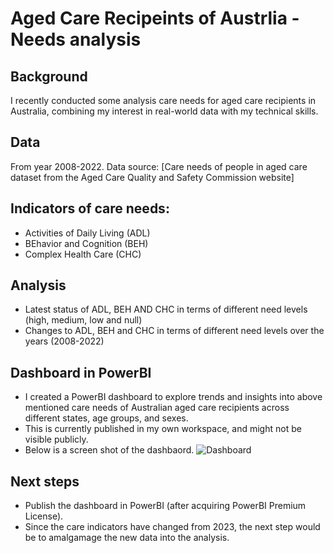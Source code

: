 # Aged Care Recipeints of Austrlia - Needs analysis

## Background
I recently conducted some analysis care needs for aged care recipients in Australia, combining my interest in real-world data with my technical skills.

## Data
From year 2008-2022.
Data source: [Care needs of people in aged care dataset from the Aged Care Quality and Safety Commission website]

## Indicators of care needs:
- Activities of Daily Living (ADL)
- BEhavior and Cognition (BEH)
- Complex Health Care (CHC)

## Analysis
- Latest status of ADL, BEH AND CHC in terms of different need levels (high, medium, low and null)
- Changes to ADL, BEH and CHC in terms of different need levels over the years (2008-2022) 

## Dashboard in PowerBI
- I created a PowerBI dashboard to explore trends and insights into above mentioned care needs of Australian aged care recipients across different states, age groups, and sexes.
- This is currently published in my own workspace, and might not be visible publicly.
- Below is a screen shot of the dashbaord. 
![Dashboard](path/to/chart.png)

## Next steps
- Publish the dashboard in PowerBI (after acquiring PowerBI Premium License). 
- Since the care indicators have changed from 2023, the next step would be to amalgamage the new data into the analysis. 
